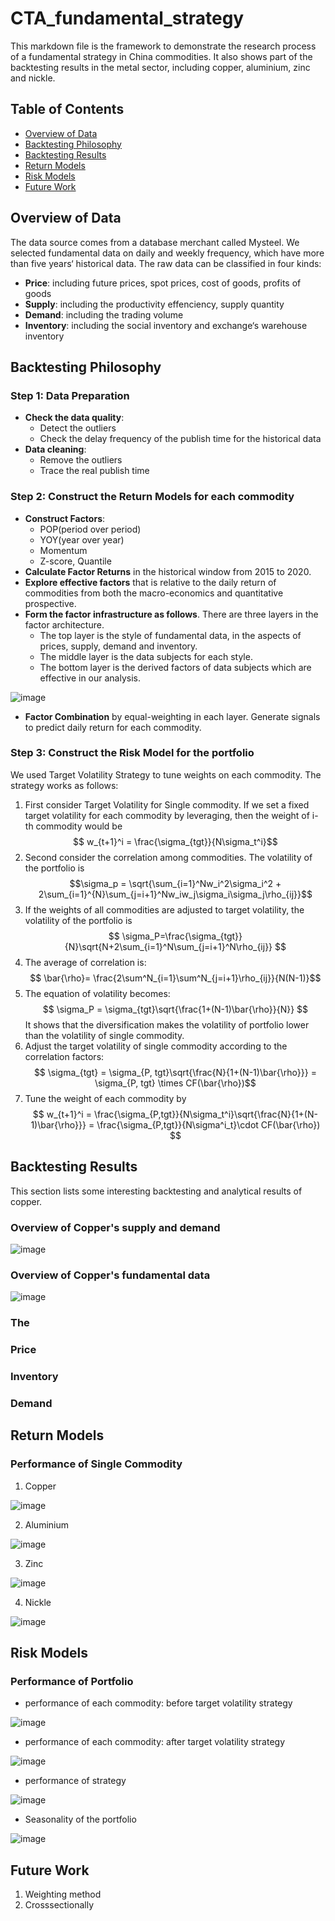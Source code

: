 # CTA_fundamental_strategy
This markdown file is the framework to demonstrate the research process of a fundamental strategy in China commodities. It also shows part of the backtesting results in the metal sector, including copper, aluminium, zinc and nickle.
## Table of Contents
- [Overview of Data](#1)
- [Backtesting Philosophy](#2)
- [Backtesting Results](#3)
- [Return Models](#4)
- [Risk Models](#5)
- [Future Work](#6)

<span id="1"></span>
## Overview of Data
The data source comes from a database merchant called Mysteel. We selected fundamental data on daily and weekly frequency, which have more than five years‘ historical data. The raw data can be classified in four kinds:
- **Price**: including future prices, spot prices, cost of goods, profits of goods
- **Supply**: including the productivity effenciency, supply quantity
- **Demand**: including the trading volume
- **Inventory**: including the social inventory and exchange‘s warehouse inventory

<span id="2"></span>
## Backtesting Philosophy
### Step 1: Data Preparation
  - **Check the data quality**: 
    - Detect the outliers
    - Check the delay frequency of the publish time for the historical data
  - **Data cleaning**:
    - Remove the outliers
    - Trace the real publish time
### Step 2: Construct the Return Models for each commodity
- **Construct Factors**: 
  - POP(period over period)
  - YOY(year over year)
  - Momentum
  - Z-score, Quantile 
- **Calculate Factor Returns** in the historical window from 2015 to 2020.
- **Explore effective factors** that is relative to the daily return of commodities from both the macro-economics and quantitative prospective. 
- **Form the factor infrastructure as follows**. There are three layers in the factor architecture. 
  - The top layer is the style of fundamental data, in the aspects of prices, supply, demand and inventory.
  - The middle layer is the data subjects for each style.
  - The bottom layer is the derived factors of data subjects which are effective in our analysis.

![image](https://github.com/jxin2618/CTA_fundamental_strategy/blob/main/figures/Fundamental_data_infrastructure.png)

- **Factor Combination** by equal-weighting in each layer. Generate signals to predict daily return for each commodity.

### Step 3: Construct the Risk Model for the portfolio
We used Target Volatility Strategy to tune weights on each commodity. The strategy works as follows:
1. First consider Target Volatility for Single commodity. If we set a fixed target volatility for each commodity by leveraging, then the weight of i-th commodity would be $$ w_{t+1}^i = \frac{\sigma_{tgt}}{N\sigma_t^i}$$
2. Second consider the correlation among commodities. The volatility of the portfolio is 
$$\sigma_p = \sqrt{\sum_{i=1}^Nw_i^2\sigma_i^2 + 2\sum_{i=1}^{N}\sum_{j=i+1}^Nw_iw_j\sigma_i\sigma_j\rho_{ij}}$$
3. If the weights of all commodities are adjusted to target volatility, the volatility of the portfolio is 
$$ \sigma_P=\frac{\sigma_{tgt}}{N}\sqrt{N+2\sum_{i=1}^N\sum_{j=i+1}^N\rho_{ij}} $$
4. The average of correlation is:
$$ \bar{\rho}= \frac{2\sum^N_{i=1}\sum^N_{j=i+1}\rho_{ij}}{N(N-1)}$$
5. The equation of volatility becomes:
$$ \sigma_P = \sigma_{tgt}\sqrt{\frac{1+(N-1)\bar{\rho}}{N}} $$
It shows that the diversification makes the volatility of portfolio lower than the volatility of single commodity.
6. Adjust the target volatility of single commodity according to the correlation factors:
$$ \sigma_{tgt} = \sigma_{P, tgt}\sqrt{\frac{N}{1+(N-1)\bar{\rho}}} =  \sigma_{P, tgt} \times CF(\bar{\rho})$$
7. Tune the weight of each commodity by 
$$ w_{t+1}^i = \frac{\sigma_{P,tgt}}{N\sigma_t^i}\sqrt{\frac{N}{1+(N-1)\bar{\rho}}} = \frac{\sigma_{P,tgt}}{N\sigma^i_t}\cdot CF(\bar{\rho}) $$


<span id="3"></span>
## Backtesting Results
This section lists some interesting backtesting and analytical results of copper.
### Overview of Copper's supply and demand

![image](https://github.com/jxin2618/CTA_fundamental_strategy/blob/main/figures/cu产业链.png)

### Overview of Copper's fundamental data

![image](https://github.com/jxin2618/CTA_fundamental_strategy/blob/main/figures/cu_fundamental_data.png)

### The 
### Price
### Inventory
### Demand

<span id="4"></span>
## Return Models
### Performance of Single Commodity
1. Copper

![image](https://github.com/jxin2618/CTA_fundamental_strategy/blob/main/figures/CU_category.png)

2. Aluminium

![image](https://github.com/jxin2618/CTA_fundamental_strategy/blob/main/figures/AL_category.png)

3. Zinc

![image](https://github.com/jxin2618/CTA_fundamental_strategy/blob/main/figures/ZN_category.png)

4. Nickle

![image](https://github.com/jxin2618/CTA_fundamental_strategy/blob/main/figures/NI_category.png)

<span id="5"></span>
## Risk Models
### Performance of Portfolio
- performance of each commodity: before target volatility strategy

![image](https://github.com/jxin2618/CTA_fundamental_strategy/blob/main/figures/options_nav.png)

- performance of each commodity: after target volatility strategy

![image](https://github.com/jxin2618/CTA_fundamental_strategy/blob/main/figures/options_nav_after_tvs_0.05.png)

- performance of strategy

![image](https://github.com/jxin2618/CTA_fundamental_strategy/blob/main/figures/after_tvs_5pct.png)

- Seasonality of the portfolio

![image](https://github.com/jxin2618/CTA_fundamental_strategy/blob/main/figures/seasonal_effect_0.05.png)

<span id="6"></span>
## Future Work
1. Weighting method
2. Crosssectionally
